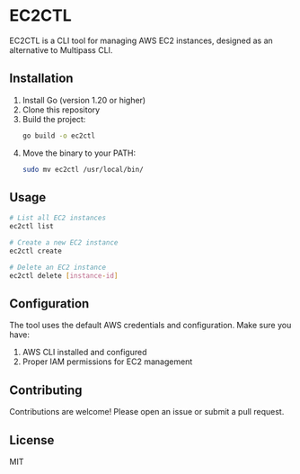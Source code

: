 # EC2CTL

EC2CTL is a CLI tool for managing AWS EC2 instances, designed as an alternative to Multipass CLI.

## Installation

1. Install Go (version 1.20 or higher)
2. Clone this repository
3. Build the project:
   ```bash
   go build -o ec2ctl
   ```
4. Move the binary to your PATH:
   ```bash
   sudo mv ec2ctl /usr/local/bin/
   ```

## Usage

```bash
# List all EC2 instances
ec2ctl list

# Create a new EC2 instance
ec2ctl create

# Delete an EC2 instance
ec2ctl delete [instance-id]
```

## Configuration

The tool uses the default AWS credentials and configuration. Make sure you have:
1. AWS CLI installed and configured
2. Proper IAM permissions for EC2 management

## Contributing

Contributions are welcome! Please open an issue or submit a pull request.

## License

MIT